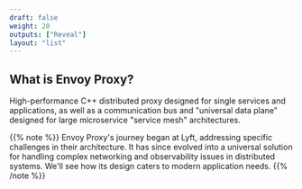 ```yaml
---
draft: false
weight: 20
outputs: ["Reveal"]
layout: "list"
---
```


## What is Envoy Proxy?

High-performance C++ distributed proxy designed for single services and applications, as well as a communication bus and "universal data plane" designed for large microservice "service mesh" architectures.

{{% note %}}
Envoy Proxy's journey began at Lyft, addressing specific challenges in their architecture. It has since evolved into a universal solution for handling complex networking and observability issues in distributed systems. We'll see how its design caters to modern application needs.
{{% /note %}}

